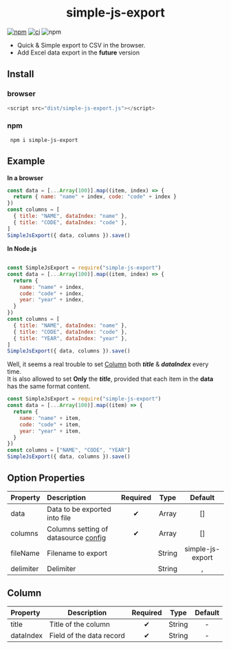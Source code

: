 # <div style="text-align:center;">simple-js-export</div>

[![npm](https://img.shields.io/npm/v/simple-js-export)](https://www.npmjs.com/package/simple-js-export)
[![ci](https://github.com/sanjayheaven/simple-js-export/actions/workflows/ci.yaml/badge.svg)](https://github.com/sanjayheaven/simple-js-export/actions/workflows/ci.yaml)
![npm](https://img.shields.io/npm/dw/simple-js-export)

- Quick & Simple export to CSV in the browser.
- Add Excel data export in the **future** version

## Install

### browser

```js
<script src="dist/simple-js-export.js"></script>
```

### npm

```shell
 npm i simple-js-export
```

###

## Example

**In a browser**

```js
const data = [...Array(100)].map((item, index) => {
  return { name: "name" + index, code: "code" + index }
})
const columns = [
  { title: "NAME", dataIndex: "name" },
  { title: "CODE", dataIndex: "code" },
]
SimpleJsExport({ data, columns }).save()
```

**In Node.js**

##

```js
const SimpleJsExport = require("simple-js-export")
const data = [...Array(100)].map((item, index) => {
  return {
    name: "name" + index,
    code: "code" + index,
    year: "year" + index,
  }
})
const columns = [
  { title: "NAME", dataIndex: "name" },
  { title: "CODE", dataIndex: "code" },
  { title: "YEAR", dataIndex: "year" },
]
SimpleJsExport({ data, columns }).save()
```

Well, it seems a real trouble to set [Column](#Column) both **_title_** & **_dataIndex_** every time.  
It is also allowed to set **Only** the **_title_**, provided that each item in the **data** has the same format content.

```js
const SimpleJsExport = require("simple-js-export")
const data = [...Array(100)].map((item) => {
  return {
    name: "name" + item,
    code: "code" + item,
    year: "year" + item,
  }
})
const columns = ["NAME", "CODE", "YEAR"]
SimpleJsExport({ data, columns }).save()
```

## Option Properties

| Property  | Description                                     | Required |  Type  |     Default      |
| :-------- | :---------------------------------------------- | :------: | :----: | :--------------: |
| data      | Data to be exported into file                   |    ✔     | Array  |        []        |
| columns   | Columns setting of datasource [config](#Column) |    ✔     | Array  |        []        |
| fileName  | Filename to export                              |          | String | simple-js-export |
| delimiter | Delimiter                                       |          | String |        ,         |

## Column

| Property  | Description              | Required | Type   | Default |
| :-------- | ------------------------ | :------: | ------ | :-----: |
| title     | Title of the column      |    ✔     | String |    -    |
| dataIndex | Field of the data record |    ✔     | String |    -    |
